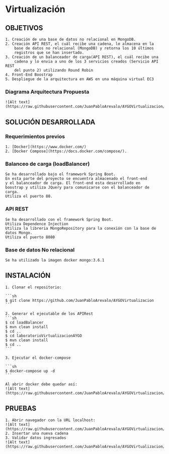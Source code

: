 # Virtualización

## OBJETIVOS
	1. Creación de una base de datos no relacional en MongoDB.
	2. Creación API REST, el cuál recibe una cadena, lo almacena en la 
		base de datos no relacional (MongoDB) y retorna los 10 últimos 
		registros que se han insertado.
	3. Creación de un balanceador de carga(API REST), el cuál recibe una 
		cadena y lo envia a uno de los 3 servicios creados (Servicio API REST 
		del punto 2) utilizando Round Robin
	4. Front-End Boostrap
	5. Despliegue de la arquitectura en AWS en una máquina virtual EC3
	
### Diagrama Arquitectura Propuesta

	![Alt text](https://raw.githubusercontent.com/JuanPabloArevalo/AYGOVirtualizacion/master/ImagenesReadme/ArquitecturaPropuesta.png)
	
## SOLUCIÓN DESARROLLADA

### Requerimientos previos
	1. [Docker](https://www.docker.com/)
	2. [Docker Compose](https://docs.docker.com/compose/).
	
### Balanceo de carga (loadBalancer)
	Se ha desarrollado bajo el framework Spring Boot. 
	En esta parte del proyecto se encuentra almacenado el front-end 
	y el balanceador de carga. El front-end esta desarrollado en 
	boostrap y utiliza JQuery para comunicarse con el balanceador de carga.
	Utiliza el puerto 80.
	
### API REST
	Se ha desarrollado con el framework Spring Boot.
	Utiliza Dependence Injection
	Utiliza la libreria MongoRepository para la conexión con la base de datos Mongo.
	Utiliza el puerto 8080

### Base de datos No relacional	
	Se ha utilizado la imagen docker mongo:3.6.1

## INSTALACIÓN
	
	1. Clonar el repositorio:
	
	```sh
	$ git clone https://github.com/JuanPabloArevalo/AYGOVirtualizacion
	```
	
	2. Generar el ejecutable de los APIRest
	```sh
	$ cd loadBalancer
	$ mvn clean install
	$ cd ..
	$ cd laboratorioVirtualizacionAYGO
	$ mvn clean install
	$ cd ..
	```
	
	3. Ejecutar el docker-compose

	```sh
	$ docker-compose up -d 
	```
	
	Al abrir docker debe quedar así:
	![Alt text](https://raw.githubusercontent.com/JuanPabloArevalo/AYGOVirtualizacion/master/ImagenesReadme/DockerActivo.PNG)
	

## PRUEBAS
	1. Abrir navegador con la URL localhost:
	![Alt text](https://raw.githubusercontent.com/JuanPabloArevalo/AYGOVirtualizacion/master/ImagenesReadme/PruebaLocal.PNG)
	2. Insertar una nueva cadena
	3. Validar datos ingresados
	![Alt text](https://raw.githubusercontent.com/JuanPabloArevalo/AYGOVirtualizacion/master/ImagenesReadme/PruebaLocalResultado.PNG)
	

